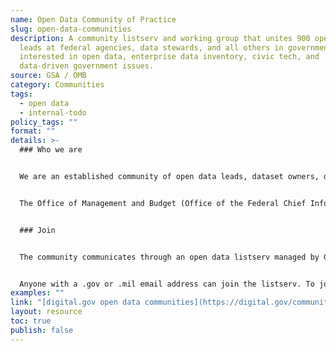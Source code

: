 ```yaml
---
name: Open Data Community of Practice
slug: open-data-communities
description: A community listserv and working group that unites 900 open data
  leads at federal agencies, data stewards, and all others in government
  interested in open data, enterprise data inventory, civic tech, and
  data-driven government issues.
source: GSA / OMB
category: Communities
tags:
  - open data
  - internal-todo
policy_tags: ""
format: ""
details: >-
  ### Who we are


  We are an established community of open data leads, dataset owners, data stewards, and all others interested in open data, enterprise data inventory, civic tech, and data-driven government issues. 


  The Office of Management and Budget (Office of the Federal Chief Information Officer) and the Data.gov team at the U.S. General Services Administration (GSA) co-host a monthly meeting of the community on the first Tuesday of every month, at 11 a.m. Eastern. The meetings are held at GSA and can be attended virtually. The meetings are an opportunity for OMB and GSA to update the community on the Federal Data Strategy, OPEN Government Data Act implementation, to provide presentations on open data, and to share best practices. 


  ### Join


  The community communicates through an open data listserv managed by GSA, with over 900 participants. The listserv is used to send meeting notices for the monthly open data meetings and to share information with the community. 


  Anyone with a .gov or .mil email address can join the listserv. To join, send an email to listserv@listserv.gsa.gov with no subject and body content containing “subscribe open-data”.
examples: ""
link: "[digital.gov open data communities](https://digital.gov/communities/open-data/)"
layout: resource
toc: true
publish: false
---
```

